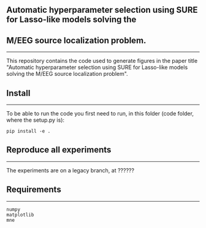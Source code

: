 ## Automatic hyperparameter selection using SURE for Lasso-like models solving the
## M/EEG source localization problem.

---

This repository contains the code used to generate figures in the paper 
title "Automatic hyperparameter selection using SURE for Lasso-like models solving the
M/EEG source localization problem". 

## Install

---

To be able to run the code you first need to run, in this folder (code folder, where the setup.py is):

```
pip install -e .
```

## Reproduce all experiments

---

The experiments are on a legacy branch, at ??????


## Requirements

---

```
numpy
matplotlib
mne
```

